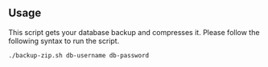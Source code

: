 ## Usage

This script gets your database backup and compresses it. Please follow the following syntax to run the script.

```bash
./backup-zip.sh db-username db-password
```


